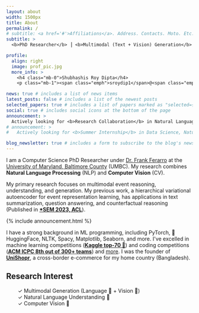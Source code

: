 ```yaml
---
layout: about
width: 1500px
title: About
permalink: /
# subtitle: <a href='#'>Affiliations</a>. Address. Contacts. Moto. Etc.
subtitle: >
  <b>PhD Researcher</b> ⎟ <b>Multimodal (Text + Vision) Generation</b> ⎟ <b>NLP</b>

profile:
  align: right
  image: prof_pic.jpg
  more_info: >
    <h4 class="mb-0">Shubhashis Roy Dipta</h4>
    <p class="mb-1"><span class="emph">sroydip1</span>@<span class="emph">umbc</span>.<span class="emph">edu</span></p>

news: true # includes a list of news items
latest_posts: false # includes a list of the newest posts
selected_papers: true # includes a list of papers marked as "selected={true}"
social: true # includes social icons at the bottom of the page
announcement: >
  Actively looking for <b>Research Collaboration</b> in Natural Language Processing or Multimodal (Language + Vision) Work. <b> I am greatly enthusiastic about participating in shared tasks.</b> Please <a href="mailto:sroydip1@umbc.edu" target="_blank">contact me</a> if you want to collaborate.
# announcement: >
#   Actively looking for <b>Summer Internship</b> in Data Science, Natural Language Processing, Computer Vision and/or Machine Learning. Please <a href="mailto:sroydip1@umbc.edu" target="_blank">contact me</a> if you have any opportunity.

blog_newsletter: true # includes a form to subscribe to the blog's newsletter
---
```


I am a Computer Science PhD Researcher under [Dr. Frank Ferarro](https://www.csee.umbc.edu/people/faculty/frank-ferraro/) at the [University of Maryland, Baltimore County](https://umbc.edu/) (UMBC). My research combines **Natural Language Processing** (NLP) and **Computer Vision** (CV).

My primary research focuses on multimodal event reasoning, understanding, and generation. My previous work, a hierarchical variational autoencoder for event representation learning, has applications in text summarization, question answering, and counterfactual reasoning (Published in **[*SEM 2023, ACL](https://aclanthology.org/2023.starsem-1.31?utm_source=roydipta.com&utm_medium=about-page)**).

{% include announcement.html %}

<!-- I completed my M.Sc. in CS with [Phi Kappa Phi](https://phikappaphi.meritpages.com/stories/Shubhashis-Roy-Dipta-Inducted-into-The-Honor-Society-of-Phi-Kappa-Phi/107714395) (**[CGPA 4.0/4.0](/assets/pdf/masters_transcript.pdf?utm_source=roydipta.com&utm_medium=about-page)**)  in Spring 2023 at UMBC. Before my M.Sc., I gained over 3 years of industry experience as a Full-Stack Software Engineer. During that time, I also worked with [Dr. Iman Dehzangi](https://cs.camden.rutgers.edu/faculty-staff/iman-dehzangi-ph-d/) (Rutgers University) and published [4 journal papers](/publications?utm_source=roydipta.com&utm_medium=about-page). -->

I have a strong background in ML programming, including PyTorch, 🤗 HuggingFace, NLTK, Spacy, Matplotlib, Seaborn, and more. I've excelled in machine learning competitions (**[Kaggle top-70 🥉](/projects/kaggle_bird?utm_source=roydipta.com&utm_medium=about-page)**) and coding competitions (**[ACM ICPC 8th out of 300+ teams](https://icpc.global/regionals/finder/dhaka-2019/standings)**) and [more](/awards?utm_source=roydipta.com&utm_medium=about-page). I was the founder of **[UniShopr](https://unishopr.com)**, a cross-border e-commerce for my home country (Bangladesh).


## Research Interest

&nbsp;&nbsp;&nbsp;&nbsp;&nbsp;&nbsp;&nbsp;&nbsp;✓ Multimodal Generation (Language 📖 + Vision 👀)  
&nbsp;&nbsp;&nbsp;&nbsp;&nbsp;&nbsp;&nbsp;&nbsp;✓ Natural Language Understanding 📖  
&nbsp;&nbsp;&nbsp;&nbsp;&nbsp;&nbsp;&nbsp;&nbsp;✓ Computer Vision 👀
